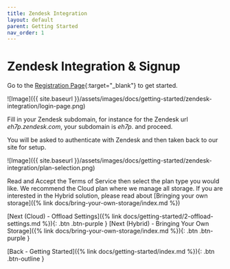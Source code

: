 ```yaml
---
title: Zendesk Integration
layout: default
parent: Getting Started
nav_order: 1
---
```


# Zendesk Integration & Signup

Go to the [Registration Page](https://zd-external-attachment-storage.eh7p.com/login){:target="_blank"} to get started.

![Image]({{ site.baseurl }}/assets/images/docs/getting-started/zendesk-integration/login-page.png)

Fill in your Zendesk subdomain, for instance for the Zendesk url _eh7p.zendesk.com_, your subdomain is _eh7p_. and proceed.

You will be asked to authenticate with Zendesk and then taken back to our site for setup.

![Image]({{ site.baseurl }}/assets/images/docs/getting-started/zendesk-integration/plan-selection.png)

Read and Accept the Terms of Service then select the plan type you would like. We recommend the Cloud plan where we manage all storage. If you are interested in the Hybrid solution, please read about [Bringing your own storage]({% link docs/bring-your-own-storage/index.md %})

[Next (Cloud) - Offload Settings]({% link docs/getting-started/2-offload-settings.md %}){: .btn .btn-purple }
[Next (Hybrid) - Bringing Your Own Storage]({% link docs/bring-your-own-storage/index.md %}){: .btn .btn-purple }

[Back - Getting Started]({% link docs/getting-started/index.md %}){: .btn .btn-outline }